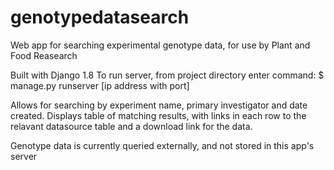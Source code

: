 # genotypedatasearch
Web app for searching experimental genotype data, for use by Plant and Food Reasearch

Built with Django 1.8
To run server, from project directory enter command:
$ manage.py runserver [ip address with port]

Allows for searching by experiment name, primary investigator and date created.
Displays table of matching results, with links in each row to the relavant datasource 
table and a download link for the data.

Genotype data is currently queried externally, and not stored in this app's server
